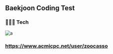 ## Baekjoon Coding Test

### 🧑🏻‍💻 Tech
![a](https://img.shields.io/badge/JavaScript-F7DF1E?style=flat-square&logo=JavaScript&logoColor=black)

### <a href="https://www.acmicpc.net/user/zoocasso" target="_blank">https://www.acmicpc.net/user/zoocasso</a>
